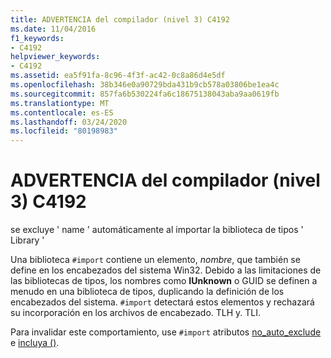 ```yaml
---
title: ADVERTENCIA del compilador (nivel 3) C4192
ms.date: 11/04/2016
f1_keywords:
- C4192
helpviewer_keywords:
- C4192
ms.assetid: ea5f91fa-8c96-4f3f-ac42-0c8a86d4e5df
ms.openlocfilehash: 38b346e0a90729bda431b9cb578a03806be1ea4c
ms.sourcegitcommit: 857fa6b530224fa6c18675138043aba9aa0619fb
ms.translationtype: MT
ms.contentlocale: es-ES
ms.lasthandoff: 03/24/2020
ms.locfileid: "80198983"
---
```

# <a name="compiler-warning-level-3-c4192"></a>ADVERTENCIA del compilador (nivel 3) C4192

se excluye ' name ' automáticamente al importar la biblioteca de tipos ' Library '

Una biblioteca `#import` contiene un elemento, *nombre*, que también se define en los encabezados del sistema Win32. Debido a las limitaciones de las bibliotecas de tipos, los nombres como **IUnknown** o GUID se definen a menudo en una biblioteca de tipos, duplicando la definición de los encabezados del sistema. `#import` detectará estos elementos y rechazará su incorporación en los archivos de encabezado. TLH y. TLI.

Para invalidar este comportamiento, use `#import` atributos [no_auto_exclude](../../preprocessor/no-auto-exclude.md) e [incluya ()](../../preprocessor/include-parens.md).
